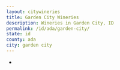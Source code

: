 ```yaml
---
layout: citywineries
title: Garden City Wineries
description: Wineries in Garden City, ID
permalink: /id/ada/garden-city/
state: id
county: ada
city: garden city
---
```

-
